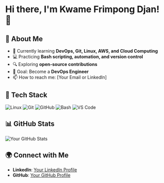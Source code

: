 
# Hi there, I'm Kwame Frimpong Djan! 👋

## 🚀 About Me
- 🌱 Currently learning **DevOps, Git, Linux, AWS, and Cloud Computing**
- 💻 Practicing **Bash scripting, automation, and version control**
- 🔍 Exploring **open-source contributions**
- 🎯 Goal: Become a **DevOps Engineer**
- 📫 How to reach me: [Your Email or LinkedIn]

## 🔧 Tech Stack
![Linux](https://img.shields.io/badge/Linux-FCC624?style=for-the-badge&logo=linux&logoColor=black)
![Git](https://img.shields.io/badge/Git-F05032?style=for-the-badge&logo=git&logoColor=white)
![GitHub](https://img.shields.io/badge/GitHub-181717?style=for-the-badge&logo=github&logoColor=white)
![Bash](https://img.shields.io/badge/Bash-4EAA25?style=for-the-badge&logo=gnu-bash&logoColor=white)
![VS Code](https://img.shields.io/badge/VS%20Code-007ACC?style=for-the-badge&logo=visual-studio-code&logoColor=white)

## 📊 GitHub Stats
![Your GitHub Stats](https://github-readme-stats.vercel.app/api?username=s10djan&show_icons=true&theme=tokyonight)

## 🌍 Connect with Me
- **LinkedIn**: [Your LinkedIn Profile](#)
- **GitHub**: [Your GitHub Profile](https://github.com/s10djan)
